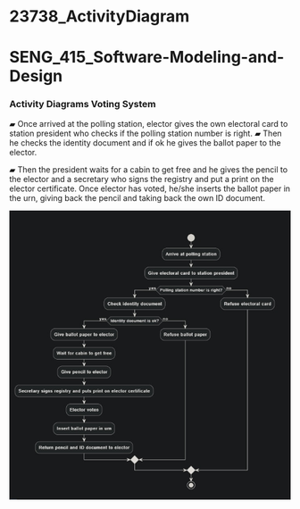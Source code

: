 # 23738_ActivityDiagram

# SENG_415_Software-Modeling-and-Design

### Activity Diagrams Voting System

▰ Once arrived at the polling station, elector gives the own electoral
card to station president who checks if the polling station number is
right.
▰ Then he checks the identity document and if ok he gives the
ballot paper to the elector.

▰ Then the president waits for a cabin to get free and he gives the
pencil to the elector and a secretary who signs the registry and put a
print on the elector certificate. Once elector has voted, he/she inserts
the ballot paper in the urn, giving back the pencil and taking back the
own ID document.

![diagram](images/me.jpg)

